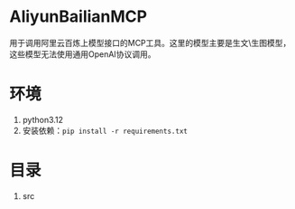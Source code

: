 # AliyunBailianMCP
用于调用阿里云百炼上模型接口的MCP工具。这里的模型主要是生文\生图模型，这些模型无法使用通用OpenAI协议调用。

# 环境
1. python3.12
2. 安装依赖：`pip install -r requirements.txt`

# 目录
1. src


